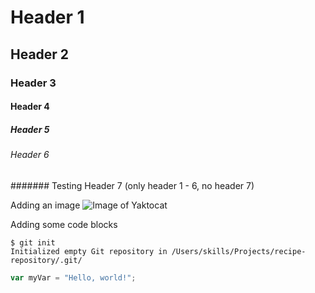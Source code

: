 # Header 1
## Header 2
### Header 3
#### Header 4
##### Header 5
###### Header 6
####### Testing Header 7 (only header 1 - 6, no header 7)

Adding an image
![Image of Yaktocat](https://octodex.github.com/images/yaktocat.png)

Adding some code blocks
```
$ git init
Initialized empty Git repository in /Users/skills/Projects/recipe-repository/.git/
```
``` javascript
var myVar = "Hello, world!";
```
